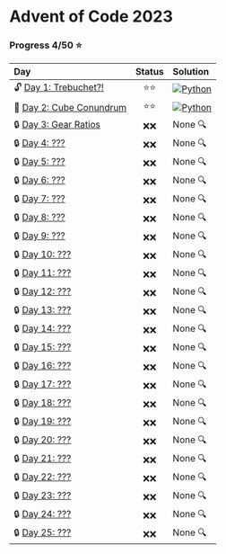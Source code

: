# Advent of Code 2023

### Progress 4/50 :star:
| Day | Status | Solution |
| :--- | :---: | :--- |
| :unlock: [Day 1: Trebuchet?!](https://adventofcode.com/2023/day/1) | :star::star: | [![Python](https://skillicons.dev/icons?i=python)](01/solution.py) |
| :closed_lock_with_key: [Day 2: Cube Conundrum](https://adventofcode.com/2023/day/2) | :star::star: | [![Python](https://skillicons.dev/icons?i=python)](02/solution.py) |
| :lock: [Day 3: Gear Ratios](https://adventofcode.com/2023/day/3) | :x::x: | None :mag: |
| :lock: [Day 4: ???](https://adventofcode.com/2023/day/4) | :x::x: | None :mag: |
| :lock: [Day 5: ???](https://adventofcode.com/2023/day/5) | :x::x: | None :mag: |
| :lock: [Day 6: ???](https://adventofcode.com/2023/day/6) | :x::x: | None :mag: |
| :lock: [Day 7: ???](https://adventofcode.com/2023/day/7) | :x::x: | None :mag: |
| :lock: [Day 8: ???](https://adventofcode.com/2023/day/8) | :x::x: | None :mag: |
| :lock: [Day 9: ???](https://adventofcode.com/2023/day/9) | :x::x: | None :mag: |
| :lock: [Day 10: ???](https://adventofcode.com/2023/day/10) | :x::x: | None :mag: |
| :lock: [Day 11: ???](https://adventofcode.com/2023/day/11) | :x::x: | None :mag: |
| :lock: [Day 12: ???](https://adventofcode.com/2023/day/12) | :x::x: | None :mag: |
| :lock: [Day 13: ???](https://adventofcode.com/2023/day/13) | :x::x: | None :mag: |
| :lock: [Day 14: ???](https://adventofcode.com/2023/day/14) | :x::x: | None :mag: |
| :lock: [Day 15: ???](https://adventofcode.com/2023/day/15) | :x::x: | None :mag: |
| :lock: [Day 16: ???](https://adventofcode.com/2023/day/16) | :x::x: | None :mag: |
| :lock: [Day 17: ???](https://adventofcode.com/2023/day/17) | :x::x: | None :mag: |
| :lock: [Day 18: ???](https://adventofcode.com/2023/day/18) | :x::x: | None :mag: |
| :lock: [Day 19: ???](https://adventofcode.com/2023/day/19) | :x::x: | None :mag: |
| :lock: [Day 20: ???](https://adventofcode.com/2023/day/20) | :x::x: | None :mag: |
| :lock: [Day 21: ???](https://adventofcode.com/2023/day/21) | :x::x: | None :mag: |
| :lock: [Day 22: ???](https://adventofcode.com/2023/day/22) | :x::x: | None :mag: |
| :lock: [Day 23: ???](https://adventofcode.com/2023/day/23) | :x::x: | None :mag: |
| :lock: [Day 24: ???](https://adventofcode.com/2023/day/24) | :x::x: | None :mag: |
| :lock: [Day 25: ???](https://adventofcode.com/2023/day/25) | :x::x: | None :mag: |